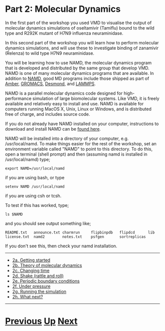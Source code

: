 # Part 2: Molecular Dynamics

In the first part of the workshop you used VMD to visualise the output of molecular dynamics simulations of oseltamivir (Tamiflu) bound to the wild type and R292K mutant of H7N9 influenza neuraminidase.

In this second part of the workshop you will learn how to perform molecular dynamics simulations, and will use these to investigate binding of zanamivir (Relenza) to wild type H7N9 neuraminidase.

You will be learning how to use NAMD, the molecular dynamics program that is developed and distributed by the same group that develop VMD. NAMD is one of many molecular dynamics programs that are available. In addition to [NAMD](http://www.ks.uiuc.edu/Research/namd), good MD programs include those shipped as part of [Amber](http://ambermd.org), [GROMACS](http://www.gromacs.org), [Desmond](http://www.deshawresearch.com/resources_desmond.html), and [LAMMPS](http://lammps.sandia.gov).

NAMD is a parallel molecular dynamics code designed for high-performance simulation of large biomolecular systems. Like VMD, it is freely available and relatively easy to install and use. NAMD is available for computers running MacOS X, Unix, Linux or Windows, and is distributed free of charge, and includes source code.

If you do not already have NAMD installed on your computer, instructions to download and install NAMD can be [found here](http://www.ks.uiuc.edu/Development/Download/download.cgi?PackageName=NAMD).

NAMD will be installed into a directory of your computer, e.g. /usr/local/namd. To make things easier for the rest of the workshop, set an environment variable called "NAMD" to point to this directory. To do this, open a terminal (shell prompt) and then (assuming namd is installed in /usr/local/namd) type;

```
export NAMD=/usr/local/namd
```

if you are using bash, or type

```
setenv NAMD /usr/local/namd
```

if you are using csh or tcsh.

To test if this has worked, type;

```
ls $NAMD
```

and you should see output something like;

```
README.txt   announce.txt charmrun     flipbinpdb   flipdcd      lib          license.txt  namd2        notes.txt    psfgen       sortreplicas
```

If you don't see this, then check your namd installation.

***

* [2a. Getting started](getting_started.md)
* [2b. Theory of molecular dynamics](theory.md)
* [2c. Changing time](time.md)
* [2d. Shake (rattle and roll)](shake.md)
* [2e. Periodic boundary conditions](protein.md)
* [2f. Under pressure](pressure.md)
* [2g. Running the simulation](simulation.md)
* [2h. What next?](whatnext.md)

***

# [Previous](../README.md) [Up](../README.md) [Next](getting_started.md)
